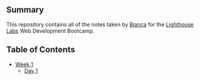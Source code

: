 ## Summary 

This repository contains all of the notes taken by [Bianca](https://github.com/biancafu/lighthouse-web-notes) for the [Lighthouse Labs](https://www.lighthouselabs.ca/) Web Development Bootcamp.

## Table of Contents 
* [Week 1](/Week_1)
  * [Day 1](/lighthouse-web-notes/Week_1/Day_1/)